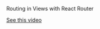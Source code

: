 Routing in Views with React Router

[See this video](https://drive.google.com/file/d/0By0JRAR4c50iNEFDQ01jbEN1czQ/view?usp=sharing)
